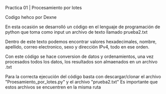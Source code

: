 Practica 01 | Procesamiento por lotes

Codigo hehco por Dexne

En esta ocasión se desarrolló un código en el lenguaje de programación de python que toma como input un archivo de texto llamado prueba2.txt

Dentro de este texto podemos encontrar valores hexadecimales, nombre, apellido, correo electronico, sexo y dirección IPv4, todo en ese orden.

Con este código se hace conversion de datos y ordenamientos, una vez procesados todos los datos, los resultados son almaenados en un archivo .txt

Para la correcta ejecución del código basta con descargar/clonar el archivo "Proesamiento_por_lotes.py" y el archivo "prueba2.txt"
Es importante que estos archivos se encuentren en la misma ruta
